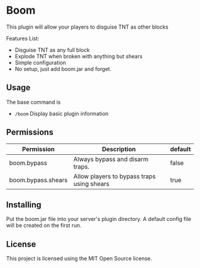 Boom
====================

This plugin will allow your players to disguise TNT as other blocks

Features List:
 * Disguise TNT as any full block
 * Explode TNT when broken with anything but shears
 * Simple configuration
 * No setup, just add boom.jar and forget.

Usage
---------
The base command is

 * `/boom` Display basic plugin information

Permissions
----------

Permission | Description | default
-------------- | -------------- | --------------
boom.bypass | Always bypass and disarm traps. | false
boom.bypass.shears | Allow players to bypass traps using shears | true

Installing
----------
Put the boom.jar file into your server's plugin directory.
A default config file will be created on the first run.

License
----------
This project is licensed using the MIT Open Source license.